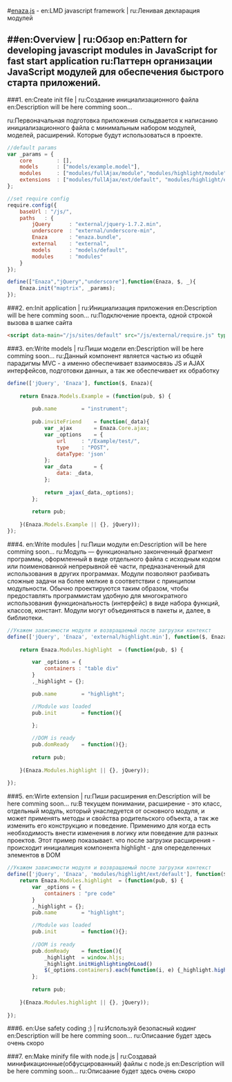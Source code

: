 #[enaza.js](http://team.enaza.ru/) - en:LMD javascript framework | ru:Ленивая декларация модулей

##en:Overview | ru:Обзор
en:Pattern for developing javascript modules in JavaScript for fast start application
ru:Паттерн организации JavaScript модулей для обеспечения быстрого старта приложений. 
---

###1. en:Create init file | ru:Создание инициализационного файла
en:Description will be here comming soon...

ru:Первоначальная подготовка приложения склыдвается к написанию инициализационного файла с минимальным набором модулей, моделей, расширений.
Которые будут использоваться в проекте.

````javascript
//default params
var _params = {
	core 		: [],
	models 		: ["models/example.model"],
	modules 	: ["modules/fullAjax/module","modules/highlight/module"],
	extensions 	: ["modules/fullAjax/ext/default", "modules/highlight/ext/default"]
};

//set require config
require.config({
	baseUrl	: "/js/",
	paths	: {
		jQuery 		: "external/jquery-1.7.2.min",
		underscore	: "external/underscore-min",
		Enaza		: "enaza.bundle",
		external 	: "external",
		models 		: "models/default",
		modules 	: "modules"
	}
});

define(["Enaza","jQuery","underscore"],function(Enaza, $, _){
	Enaza.init("maptrix", _params);
});
````

###2. en:Init application | ru:Инициализация приложения
en:Description will be here comming soon...
ru:Подключение проекта, одной строкой вызова в шапке сайта

````html
<script data-main="/js/sites/default" src="/js/external/require.js" type="text/javascript"></script>
````

###3. en:Write models | ru:Пиши модели
en:Description will be here comming soon...
ru:Данный компонент является частью из общей парадигмы MVC - а именно обеспечивает взаимосвязь JS и AJAX интерфейсов, подготовки данных, а так же обеспечивает их обработку
````javascript
define(['jQuery', 'Enaza'], function($, Enaza){
	
	return Enaza.Models.Example = (function(pub, $) {
		
		pub.name 		= "instrument";
		
		pub.inviteFriend	= function(_data){
			var _ajax 		= Enaza.Core.ajax;
			var _options 	= {
				url 	: "/Example/test/",
				type	: "POST",
				dataType: 'json'
			};
			var _data 		= {
				data: _data,
			};
			
			return _ajax(_data,_options);
		};
		
		return pub;
		
	}(Enaza.Models.Example || {}, jQuery));
});
````

###4. en:Write modules | ru:Пиши модули
en:Description will be here comming soon...
ru:Mодуль — функционально законченный фрагмент программы, оформленный в виде отдельного файла с исходным кодом или поименованной непрерывной её части, предназначенный для использования в других программах. Модули позволяют разбивать сложные задачи на более мелкие в соответствии с принципом модульности. Обычно проектируются таким образом, чтобы предоставлять программистам удобную для многократного использования функциональность (интерфейс) в виде набора функций, классов, констант. Модули могут объединяться в пакеты и, далее, в библиотеки.
````javascript
//Укажем зависимости модуля и возвращаемый после загрузки контекст
define(['jQuery', 'Enaza', 'external/highlight.min'], function($, Enaza){
	
	return Enaza.Modules.highlight  = (function(pub, $) {

		var _options = {
			containers : "table div"
		}
		,_highlight = {};

		pub.name 		= "highlight";

		//Module was loaded
		pub.init 		= function(){

		};
		
		//DOM is ready
		pub.domReady	= function(){};
		
		return pub;
		
	}(Enaza.Modules.highlight || {}, jQuery));
	
});
````

###5. en:Wirte extension | ru:Пиши расширения
en:Description will be here comming soon...
ru:В текущем понимании, расширение - это класс, отдельный модуль, который унаследуется от основного модуля, и может применять методы и свойства родительского объекта, а так же изменить его конструкцию и поведение. Применимо для когда есть необходимость внести изменения в логику или поведение для разных проектов.
Этот пример показывает. что после загрузки расширения - происходит инициалиция компонента highlight - для опеределенных элементов в DOM
````javascript
//Укажем зависимости модуля и возвращаемый после загрузки контекст
define(['jQuery', 'Enaza', 'modules/highlight/ext/default'], function($, Enaza){
	return Enaza.Modules.highlight  = (function(pub, $) {
		var _options = {
			containers : "pre code"
		}
		,_highlight = {};
		pub.name 		= "highlight";

		//Module was loaded
		pub.init 		= function(){};
		
		//DOM is ready
		pub.domReady	= function(){
			_highlight 	= window.hljs;
			_highlight.initHighlightingOnLoad()
			$(_options.containers).each(function(i, e) {_highlight.highlightBlock(e)});
		};
		
		return pub;
		
	}(Enaza.Modules.highlight || {}, jQuery));
	
});
````

###6. en:Use safety coding ;) | ru:Используй безопасный кодинг
en:Description will be here comming soon...
ru:Описаание будет здесь очень скоро

###7. en:Make minify file with node.js | ru:Создавай минификационные(обфусцированный) файлы с node.js
en:Description will be here comming soon...
ru:Описаание будет здесь очень скоро
